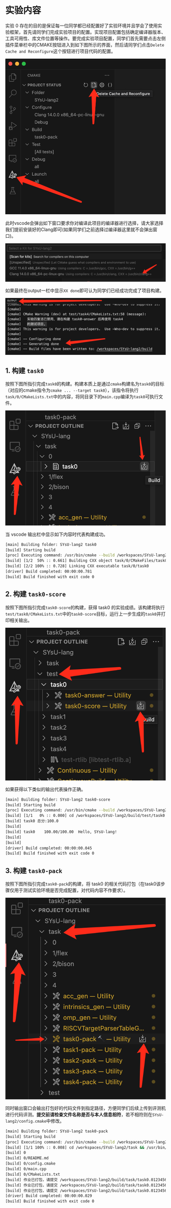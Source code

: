 # 实验内容
实验 0 存在的目的是保证每一位同学都已经配置好了实验环境并且学会了使用实验框架，首先请同学们完成实验项目的配置。实现项目配置包括确定编译器版本、工具可用性、库文件位置等操作。要完成实验项目配置，同学们首先需要点击左侧插件菜单栏中的CMAKE按钮进入到如下图所示的界面，然后请同学们点击`Delete Cache and Reconfigure`这个按钮进行项目代码的配置。

![showlog](../images/howtoconf.jpg)

此时vscode会弹出如下窗口要求你对编译此项目的编译器进行选择，请大家选择我们提前安装好的Clang即可(如果同学们之前选择过编译器这里就不会弹出窗口)。

![showlog](../images/showok2.jpg)

如果最终在output一栏中显示`XX done`即可认为同学们已经成功完成了项目构建。

![showlog](../images/outputdis.jpg)




## 1. 构建 `task0` 
按照下图所指引完成`task0`的构建。构建本质上是通过`cmake`构建名为`task0`的目标（对应的cmake指令为`cmake ... --target task0`），该指令将执行`task/0/CMakeLists.txt`中的内容，将同目录下的`main.cpp`编译为`task0`可执行文件。

![howtobuild](../images/task0_build.jpg)

当 vscode 输出栏中显示如下内容时代表构建成功。
```bash
[main] Building folder: SYsU-lang2 task0
[build] Starting build
[proc] Executing command: /usr/bin/cmake --build /workspaces/SYsU-lang2/build --config Debug --target task0 --
[build] [1/2  50% :: 0.661] Building CXX object task/0/CMakeFiles/task0.dir/main.cpp.o
[build] [2/2 100% :: 0.728] Linking CXX executable task/0/task0
[driver] Build completed: 00:00:00.781
[build] Build finished with exit code 0
```

## 2. 构建 `task0-score`
按照下图所指引完成`task0-score`的构建，获得 task0 的实验成绩。该构建将执行`test/task0/CMakeLists.txt`中的`task0-score`目标，运行上一步生成的`task0`并打印相关输出。

![howtoscore](../images/task0_score.jpg)

如果获得以下类似的输出代表操作正确。
```bash
[main] Building folder: SYsU-lang2 task0-score
[build] Starting build
[proc] Executing command: /usr/bin/cmake --build /workspaces/SYsU-lang2/build --config Debug --target task0-score --
[build] [1/1   0% :: 0.000] cd /workspaces/SYsU-lang2/build/test/task0 && /usr/bin/python3.10 /workspaces/SYsU-lang2/test/task0/score.py /workspaces/SYsU-lang2/build/test/task0 /workspaces/SYsU-lang2/build/task/0/task0
[build] task0 总分:100.0
[build] 
[build] task0    100.00/100.00  Hello, SYsU-lang!
[build]   
[build] 
[driver] Build completed: 00:00:00.045
[build] Build finished with exit code 0
```

## 3. 构建 `task0-pack`

按照下图所指引完成`task0-pack`的构建，将 task0 的相关代码打包（在task0该步骤仅用于测试实验环境是否完成配置，对代码内容不作要求）。

![howtopack](../images/task0_pack.jpg)

同时输出窗口会输出打包好的代码文件到指定路径，方便同学们后续上传到评测机进行代码评测。**提交前请检查文件名称是否与本人信息相符**，若不相符则在`SYsU-lang2/config.cmake`中修改。
```bash
[main] Building folder: SYsU-lang2 task0-pack
[build] Starting build
[proc] Executing command: /usr/bin/cmake --build /workspaces/SYsU-lang2/build --config Debug --target task0-pack --
[build] [1/1 100% :: 0.008] cd /workspaces/SYsU-lang2/task && /usr/bin/cmake -E tar cvfJ /workspaces/SYsU-lang2/build/task/task0.0123456789-某某某.tar.xz /workspaces/SYsU-lang2/task/0 && echo 作业已打包，请提交\ '/workspaces/SYsU-lang2/build/task/task0.0123456789-某某某.tar.xz'\ 到评测服务器。 && echo 作业已打包，请提交\ '/workspaces/SYsU-lang2/build/task/task0.0123456789-某某某.tar.xz'\ 到评测服务器。 && echo 作业已打包，请提交\ '/workspaces/SYsU-lang2/build/task/task0.0123456789-某某某.tar.xz'\ 到评测服务器。
[build] 0
[build] 0/README.md
[build] 0/config.cmake
[build] 0/main.cpp
[build] 0/CMakeLists.txt
[build] 作业已打包，请提交 /workspaces/SYsU-lang2/build/task/task0.0123456789-某某某.tar.xz 到评测服务器。
[build] 作业已打包，请提交 /workspaces/SYsU-lang2/build/task/task0.0123456789-某某某.tar.xz 到评测服务器。
[build] 作业已打包，请提交 /workspaces/SYsU-lang2/build/task/task0.0123456789-某某某.tar.xz 到评测服务器。
[driver] Build completed: 00:00:00.029
[build] Build finished with exit code 0
```

